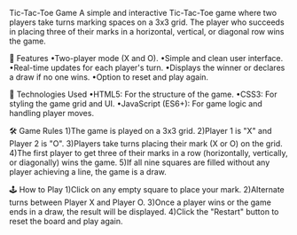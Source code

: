 Tic-Tac-Toe Game
A simple and interactive Tic-Tac-Toe game where two players take turns marking spaces on a 3x3 grid. The player who succeeds in placing three of their marks in a horizontal, vertical, or diagonal row wins the game.

🌟 Features
•Two-player mode (X and O).
•Simple and clean user interface.
•Real-time updates for each player's turn.
•Displays the winner or declares a draw if no one wins.
•Option to reset and play again.

🔧 Technologies Used
•HTML5: For the structure of the game.
•CSS3: For styling the game grid and UI.
•JavaScript (ES6+): For game logic and handling player moves.

🛠️ Game Rules
1)The game is played on a 3x3 grid.
2)Player 1 is "X" and Player 2 is "O".
3)Players take turns placing their mark (X or O) on the grid.
4)The first player to get three of their marks in a row (horizontally, vertically, or diagonally) wins the game.
5)If all nine squares are filled without any player achieving a line, the game is a draw.

🕹️ How to Play
1)Click on any empty square to place your mark.
2)Alternate turns between Player X and Player O.
3)Once a player wins or the game ends in a draw, the result will be displayed.
4)Click the "Restart" button to reset the board and play again.
